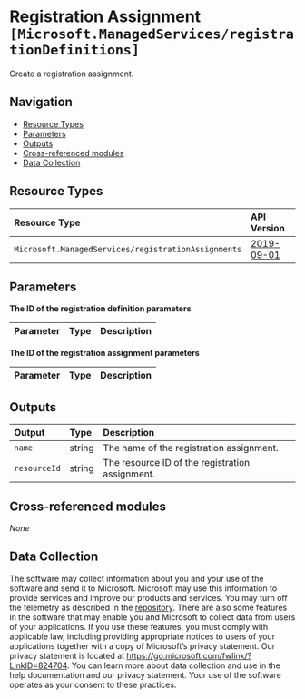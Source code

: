 # Registration Assignment `[Microsoft.ManagedServices/registrationDefinitions]`

Create a registration assignment.

## Navigation

- [Resource Types](#Resource-Types)
- [Parameters](#Parameters)
- [Outputs](#Outputs)
- [Cross-referenced modules](#Cross-referenced-modules)
- [Data Collection](#Data-Collection)

## Resource Types

| Resource Type | API Version |
| :-- | :-- |
| `Microsoft.ManagedServices/registrationAssignments` | [2019-09-01](https://learn.microsoft.com/en-us/azure/templates/Microsoft.ManagedServices/2019-09-01/registrationAssignments) |

## Parameters

**The ID of the registration definition parameters**

| Parameter | Type | Description |
| :-- | :-- | :-- |

**The ID of the registration assignment parameters**

| Parameter | Type | Description |
| :-- | :-- | :-- |


## Outputs

| Output | Type | Description |
| :-- | :-- | :-- |
| `name` | string | The name of the registration assignment. |
| `resourceId` | string | The resource ID of the registration assignment. |

## Cross-referenced modules

_None_

## Data Collection

The software may collect information about you and your use of the software and send it to Microsoft. Microsoft may use this information to provide services and improve our products and services. You may turn off the telemetry as described in the [repository](https://aka.ms/avm/telemetry). There are also some features in the software that may enable you and Microsoft to collect data from users of your applications. If you use these features, you must comply with applicable law, including providing appropriate notices to users of your applications together with a copy of Microsoft’s privacy statement. Our privacy statement is located at <https://go.microsoft.com/fwlink/?LinkID=824704>. You can learn more about data collection and use in the help documentation and our privacy statement. Your use of the software operates as your consent to these practices.

